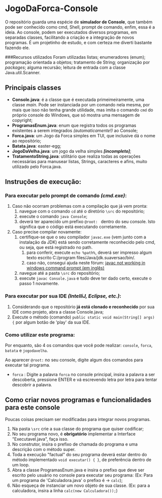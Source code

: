 # JogoDaForca-Console
O repositório guarda uma espécie de **simulador de Console**, que também pode ser conhecido como
cmd, Shell, prompt de comando, enfim, essa é a ideia.
Ao console, podem ser executados diversos programas, em separadas classes, facilitando a
criação e a integração de novos programas. É um projetinho de estudo, e com certeza me
diverti bastante fazendo ele.

###Recursos utilizados
Foram utilizadas listas; enumeradores (enum); programação orientada a objetos; tratamento de String;
organização por *packages*; alguma recursão; leitura de entrada com a classe Java.util.Scanner.

## Principais classes
* **Console.java**: é a classe que é executada primeimeiramente, uma classe *main*. Pode ser instanciada por um comando nela mesma,
por mais que isso não tenha grande utilidade, mas imita o comando `cmd` do próprio console do Windows, que só mostra uma mensagem de copyright;
* **ProgramasEnum.java**: enum que registra todos os programas existentes a serem integrados *(automaticamente!)* ao Console;
* **Forca.java**: um Jogo da Forca simples em TUI, que inclusive dá o nome ao repositório;
* **Batata.java**: easter-egg;
* **JogoDaVelha.java**: um jogo da velha simples ***[incompleto]***;
* **TratamentoString.java**: utilitário que realiza todas as operações necessárias para manusear listas,
Strings, caracteres e afins, muito utilizado pelo Forca.java.

## Instruções de execução:
### Para executar pelo prompt de comando _(cmd.exe)_:
1. Caso não ocorram problemas com a compilação que já vem pronta:
   1. navegue com o comando `cd` até o diretório `\src` do repositório;
   2. execute o comando `java Console`;
   3. deverá ter aparecido um prefixo `@root: ` dentro do seu console. Isto significa que o código está executando corretamente.
2. Caso precise compilar novamente:
   1. certifique-se que o seu compilador `javac.exe` (vem junto com a instalação da JDK) está sendo corretamente
reconhecido pelo cmd, ou seja, que está registrado no path.
      1. para conferir, execute `echo %path%`, deverá ser impresso algum texto escrito C:/program files/Java/jdk.suaversao/bin/.
      2. caso não, consegui ajuda neste fórum: [javac not working in windows command prompt (em inglês)](https://stackoverflow.com/questions/1678520/javac-not-working-in-windows-command-prompt)
   2. navegue até a pasta `\src` do repositório;
   3. execute `javac Console.java` e tudo deve ter dado certo, execute o passo 1 novamente.
### Para executar por sua IDE *(IntelliJ, Eclipse, etc.)*:
   1. Considerando que o repositório __já está clonado e reconhecido__ por sua IDE como projeto,
abra a classe Console.java;
   2. Execute o método (comando) `public static void main(String[] args) {` por algum botão de 'play' da sua IDE.
### Como utilizar este programa:
   Por enquanto, são 4 os comandos que você pode realizar: `console`, `forca`, `batata` e `jogodavelha`.

Ao aparecer `@root:` no seu console, digite algum dos comandos para executar tal programa.
* `forca` : Digite a palavra `forca` no console principal, insira a palavra a ser descoberta, pressione ENTER e vá
escrevendo letra por letra para tentar descobrir a palavra.

## Como criar novos programas e funcionalidades para este console
Poucas coisas precisam ser modificadas para integrar novos programas.
1. Na pasta `\src` crie a sua classe do programa que quiser codificar;
2. No seu programa novo, é **obrigatório** implementar a Interface "Executavel.java", faça isso.
3. No construtor, insira o prefixo de chamada do programa e uma descrição com o método super.
4. Toda a execução "factual" do seu programa deverá estar dentro do método implementado `void executar() { }`, de preferência dentro de um loop.
5. Abra a classe ProgramasEnum.java e insira o prefixo que deve ser escrito pelo usuário no console para executar seu programa:
   (Ex: Para um programa de 'Calculadora.java' o prefixo é -> `calc`);
6. Não esqueça de instanciar um novo objeto de sua classe. (Ex: para a calculadora, insira a linha `calc(new Calculadora());`)
   